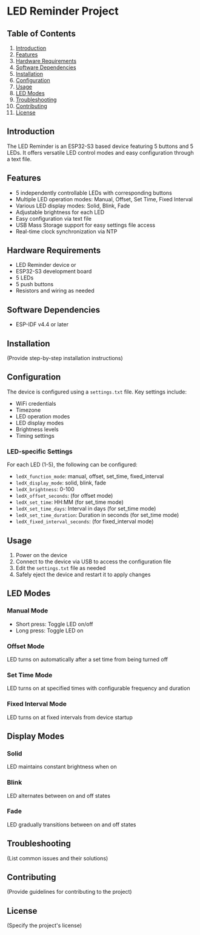 # LED Reminder Project

## Table of Contents
1. [Introduction](#introduction)
2. [Features](#features)
3. [Hardware Requirements](#hardware-requirements)
4. [Software Dependencies](#software-dependencies)
5. [Installation](#installation)
6. [Configuration](#configuration)
7. [Usage](#usage)
8. [LED Modes](#led-modes)
9. [Troubleshooting](#troubleshooting)
10. [Contributing](#contributing)
11. [License](#license)

## Introduction
The LED Reminder is an ESP32-S3 based device featuring 5 buttons and 5 LEDs. It offers versatile LED control modes and easy configuration through a text file.

## Features
- 5 independently controllable LEDs with corresponding buttons
- Multiple LED operation modes: Manual, Offset, Set Time, Fixed Interval
- Various LED display modes: Solid, Blink, Fade
- Adjustable brightness for each LED
- Easy configuration via text file
- USB Mass Storage support for easy settings file access
- Real-time clock synchronization via NTP

## Hardware Requirements
- LED Reminder device 
or 
- ESP32-S3 development board
- 5 LEDs
- 5 push buttons
- Resistors and wiring as needed

## Software Dependencies
- ESP-IDF v4.4 or later

## Installation
(Provide step-by-step installation instructions)

## Configuration
The device is configured using a `settings.txt` file. Key settings include:

- WiFi credentials
- Timezone
- LED operation modes
- LED display modes
- Brightness levels
- Timing settings

### LED-specific Settings
For each LED (1-5), the following can be configured:
- `ledX_function_mode`: manual, offset, set_time, fixed_interval
- `ledX_display_mode`: solid, blink, fade
- `ledX_brightness`: 0-100
- `ledX_offset_seconds`: (for offset mode)
- `ledX_set_time`: HH:MM (for set_time mode)
- `ledX_set_time_days`: Interval in days (for set_time mode)
- `ledX_set_time_duration`: Duration in seconds (for set_time mode)
- `ledX_fixed_interval_seconds`: (for fixed_interval mode)

## Usage
1. Power on the device
2. Connect to the device via USB to access the configuration file
3. Edit the `settings.txt` file as needed
4. Safely eject the device and restart it to apply changes

## LED Modes

### Manual Mode
- Short press: Toggle LED on/off
- Long press: Toggle LED on

### Offset Mode
LED turns on automatically after a set time from being turned off

### Set Time Mode
LED turns on at specified times with configurable frequency and duration

### Fixed Interval Mode
LED turns on at fixed intervals from device startup

## Display Modes

### Solid
LED maintains constant brightness when on

### Blink
LED alternates between on and off states

### Fade
LED gradually transitions between on and off states

## Troubleshooting
(List common issues and their solutions)

## Contributing
(Provide guidelines for contributing to the project)

## License
(Specify the project's license)